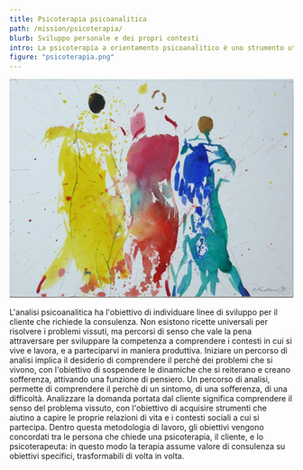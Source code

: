 ```yaml
---
title: Psicoterapia psicoanalitica
path: /mission/psicoterapia/
blurb: Sviluppo personale e dei propri contesti 
intro: La psicoterapia a orientamento psicoanalitico è uno strumento utile a capire i problemi vissuti quotidianamente nei contesti di appartenenza.
figure: "psicoterapia.png"
---
```

![alt text](psicoterapia.jpg)



L'analisi psicoanalitica ha l'obiettivo di individuare linee di sviluppo per il cliente che richiede la consulenza.
Non esistono ricette universali per risolvere i problemi vissuti, ma percorsi di senso che vale la pena attraversare per sviluppare la competenza a comprendere i contesti in cui si vive e lavora, e a parteciparvi in maniera produttiva.
Iniziare un percorso di analisi implica il desiderio di comprendere il perchè dei problemi che si vivono, con l'obiettivo di sospendere le dinamiche che si reiterano e creano sofferenza, attivando una funzione di pensiero.
Un percorso di analisi, permette di comprendere il perchè di un sintomo, di una sofferenza, di una difficoltà.
Analizzare la domanda portata dal cliente significa comprendere il senso del problema vissuto, con l'obiettivo di acquisire strumenti che aiutino a capire le proprie relazioni di vita e i contesti sociali a cui si partecipa.
Dentro questa metodologia di lavoro, gli obiettivi vengono concordati tra le persona che chiede una psicoterapia, il cliente, e lo psicoterapeuta: in questo modo la terapia assume valore di consulenza su obiettivi specifici, trasformabili di volta in volta.

